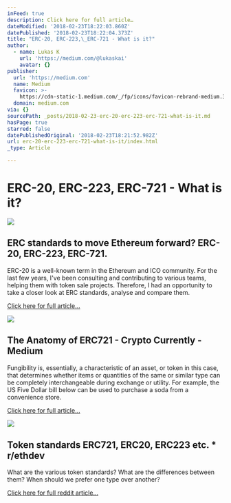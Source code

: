 ```yaml
---
inFeed: true
description: Click here for full article…
dateModified: '2018-02-23T18:22:03.860Z'
datePublished: '2018-02-23T18:22:04.373Z'
title: "ERC-20, ERC-223,\_ERC-721 - What is it?"
author:
  - name: Lukas K
    url: 'https://medium.com/@lukaskai'
    avatar: {}
publisher:
  url: 'https://medium.com'
  name: Medium
  favicon: >-
    https://cdn-static-1.medium.com/_/fp/icons/favicon-rebrand-medium.3Y6xpZ-0FSdWDnPM3hSBIA.ico
  domain: medium.com
via: {}
sourcePath: _posts/2018-02-23-erc-20-erc-223-erc-721-what-is-it.md
hasPage: true
starred: false
datePublishedOriginal: '2018-02-23T18:21:52.982Z'
url: erc-20-erc-223-erc-721-what-is-it/index.html
_type: Article

---
```

# **ERC-20, ERC-223, ERC-721 - What is it?**

<article style=""><img src="https://imgflo.herokuapp.com/graph/2b2431f8e7ba7b0/5a7f9a72a791c9ae3586a53013a8a29b/noop.png?input=https%3A%2F%2Fcdn-images-1.medium.com%2Fmax%2F1200%2F1*yDdrX7p23wdG9zebXfHdZQ.png" /><h1>ERC standards to move Ethereum forward? ERC-20, ERC-223, ERC-721.</h1><p>ERC-20 is a well-known term in the Ethereum and ICO community. For the last few years, I've been consulting and contributing to various teams, helping them with token sale projects. Therefore, I had an opportunity to take a closer look at ERC standards, analyse and compare them.</p></article>

[Click here for full article...][0]

<article style=""><img src="https://imgflo.herokuapp.com/graph/2b2431f8e7ba7b0/2280cc84fe9f9a7fb03717e0962cb271/noop.png?input=https%3A%2F%2Fcdn-images-1.medium.com%2Fmax%2F1200%2F1*TX5Jg6--E0Z-WHq8-Etgjw.png" /><h1>The Anatomy of ERC721 - Crypto Currently - Medium</h1><p>Fungibility is, essentially, a characteristic of an asset, or token in this case, that determines whether items or quantities of the same or similar type can be completely interchangeable during exchange or utility. For example, the US Five Dollar bill below can be used to purchase a soda from a convenience store.</p></article>

[Click here for full article...][1]

<article style=""><img src="https://s3-us-west-2.amazonaws.com/the-grid-img/p/7239aeb40bf68045d892f6e98786fd62632231eb.png" /><h1>Token standards ERC721, ERC20, ERC223 etc. * r/ethdev</h1><p>What are the various token standards? What are the differences between them? When should we prefer one type over another?</p></article>

[Click here for full reddit article...][2]

[0]: https://medium.com/wepower/erc-standards-to-move-ethereum-forward-erc-20-erc-223-erc-721-e1712456449d "Click here for full article..."
[1]: https://medium.com/crypto-currently/the-anatomy-of-erc721-e9db77abfc24 "Click here for full article..."
[2]: https://www.reddit.com/r/ethdev/comments/7hilh5/token_standards_erc721_erc20_erc223_etc/ "Click here for full reddit thread..."